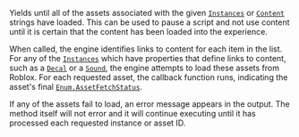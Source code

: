 Yields until all of the assets associated with the given
[`Instances`](https://create.roblox.com/docs/reference/engine/classes/Instance) or [`Content`](https://create.roblox.com/docs/reference/engine/datatypes/Content) strings have loaded. This
can be used to pause a script and not use content until it is certain that
the content has been loaded into the experience.

When called, the engine identifies links to content for each item in the
list. For any of the [`Instances`](https://create.roblox.com/docs/reference/engine/classes/Instance) which have properties that
define links to content, such as a [`Decal`](https://create.roblox.com/docs/reference/engine/classes/Decal) or a
[`Sound`](https://create.roblox.com/docs/reference/engine/classes/Sound), the engine attempts to load these assets from Roblox.
For each requested asset, the callback function runs, indicating the
asset's final [`Enum.AssetFetchStatus`](https://create.roblox.com/docs/reference/engine/enums/AssetFetchStatus).

If any of the assets fail to load, an error message appears in the output.
The method itself will not error and it will continue executing until it
has processed each requested instance or asset ID.